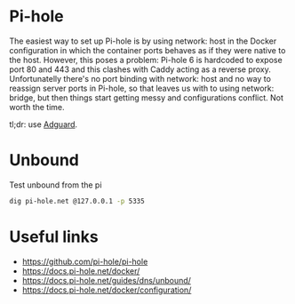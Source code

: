# Pi-hole

The easiest way to set up Pi-hole is by using network: host in the Docker configuration in which the container ports behaves as if they were native to the host. However, this poses a problem: Pi-hole 6 is hardcoded to expose port 80 and 443 and this clashes with Caddy acting as a reverse proxy. Unfortunatelly there's no port binding with network: host and no way to reassign server ports in Pi-hole, so that leaves us with to using network: bridge, but then things start getting messy and configurations conflict. Not worth the time.

tl;dr: use [Adguard](adguard-home.md). 

# Unbound

Test unbound from the pi
```bash
dig pi-hole.net @127.0.0.1 -p 5335
```

# Useful links

- https://github.com/pi-hole/pi-hole
- https://docs.pi-hole.net/docker/
- https://docs.pi-hole.net/guides/dns/unbound/
- https://docs.pi-hole.net/docker/configuration/
